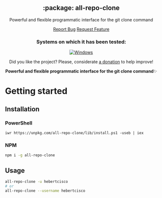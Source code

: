 <p align="center">
 <h2 align="center">:package: all-repo-clone</h2>
 <p align="center">Powerful and flexible programmatic interface for the git clone command</p>
  <p align="center">
  <a href="https://github.com/hebertcisco/all-repo-clone/issues/new/choose">Report Bug</a>
  <a href="https://github.com/hebertcisco/all-repo-clone/issues/new/choose">Request Feature</a>
  </p>
 <h3 align="center">Systems on which it has been tested:</h3>
 <p align="center">
    <a href="https://www.microsoft.com/pt-br/windows/">
      <img alt="Windows" src="https://img.shields.io/badge/Windows-0078D6?style=for-the-badge&logo=windows&logoColor=white&style=flat" />
    </a>
  </p>
<p align="center">Did you like the project? Please, considerate <a href="https://www.buymeacoffee.com/hebertcisco">a donation</a> to help improve!</p>

<p align="center"><strong>Powerful and flexible programmatic interface for the git clone command</strong>✨</p>


# Getting started

## Installation

### PowerShell

```pwsh
iwr https://unpkg.com/all-repo-clone/lib/install.ps1 -useb | iex
```

### NPM

```bash
npm i -g all-repo-clone
```

## Usage
```bash
all-repo-clone -u hebertcisco
# or
all-repo-clone --username hebertcisco
```
